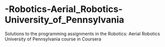 # -Robotics-Aerial_Robotics-University_of_Pennsylvania
Solutions to the programming assignments in the Robotics: Aerial Robotics University of Pennsylvania course in Coursera
